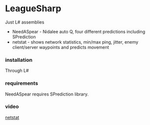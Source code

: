 # LeagueSharp
Just L# assemblies 
 
* NeedASpear - Nidalee auto Q, four different predictions including SPrediction
* netstat - shows network statistics, min/max ping, jitter, enemy client/server waypoints and predicts movement

### installation
Through L#

### requirements
NeedASpear requires SPrediction library.

### video
[netstat](https://www.youtube.com/watch?v=BvYqV6bORB0)
